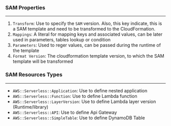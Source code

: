 ### SAM Properties

---

1. `Transform`: Use to specify the `SAM` version. Also, this key indicate, this is a SAM template and need to be transformed to the CloudFormation.
2. `Mappings`: A literal for mapping keys and associated values, can be later used in parameters, tables lookup or condition
3. `Parameters`: Used to reger values, can be passed during the runtime of the template
4. `Format Version`: The cloudformation template version, to which the SAM template will be transformed

### SAM Resources Types

---

- `AWS::Serverless::Application`: Use to define nested application
- `AWS::Serverless::Function`: Use to define Lambda function
- `AWS::Serverless::LayerVersion`: Use to define Lambda layer version (Runtime/library)
- `AWS::Serverless::API`: Use to define Api Gateway
- `AWS::Serverless::SimpleTable`: Use to define DynamoDB Table
